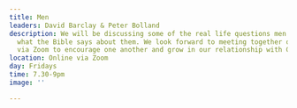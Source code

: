 ```yaml
---
title: Men
leaders: David Barclay & Peter Bolland
description: We will be discussing some of the real life questions men may ask and
  what the Bible says about them. We look forward to meeting together on Friday evenings
  via Zoom to encourage one another and grow in our relationship with God.
location: Online via Zoom
day: Fridays
time: 7.30-9pm
image: ''

---
```

